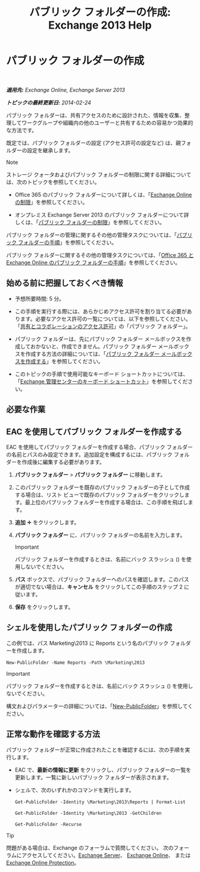 ﻿---
title: 'パブリック フォルダーの作成: Exchange 2013 Help'
TOCTitle: パブリック フォルダーの作成
ms:assetid: 6d252e60-c8d0-4efd-b9d7-ba5284a6f8ab
ms:mtpsurl: https://technet.microsoft.com/ja-jp/library/Bb691104(v=EXCHG.150)
ms:contentKeyID: 49129515
ms.date: 05/23/2018
mtps_version: v=EXCHG.150
f1_keywords:
- Microsoft.Exchange.Management.PublicFolders.NewPublicFolderWizardForm.NewPublicFolderWizardPage
ms.translationtype: MT
---

# パブリック フォルダーの作成

 

_**適用先:** Exchange Online, Exchange Server 2013_

_**トピックの最終更新日:** 2014-02-24_

パブリック フォルダーは、共有アクセスのために設計された、情報を収集、整理してワークグループや組織内の他のユーザーと共有するための容易かつ効果的な方法です。

既定では、パブリック フォルダーの設定 (アクセス許可の設定など) は、親フォルダーの設定を継承します。


> [!NOTE]
> ストレージ クォータおよびパブリック フォルダーの制限に関する詳細については、次のトピックを参照してください。 
> <UL>
> <LI>
> <P>Office 365 のパブリック フォルダーについて詳しくは、「<A href="https://go.microsoft.com/fwlink/?linkid=391188">Exchange Online の制限</A>」を参照してください。</P>
> <LI>
> <P>オンプレミス Exchange Server 2013 のパブリック フォルダーについて詳しくは、「<A href="limits-for-public-folders-exchange-2013-help.md">パブリック フォルダーの制限</A>」を参照してください。</P></LI></UL>



パブリック フォルダーの管理に関するその他の管理タスクについては、「[パブリック フォルダーの手順](public-folder-procedures-exchange-2013-help.md)」を参照してください。

パブリック フォルダーに関するその他の管理タスクについては、「[Office 365 と Exchange Online のパブリック フォルダーの手順](https://technet.microsoft.com/ja-jp/library/jj966272\(v=exchg.150\))」を参照してください。

## 始める前に把握しておくべき情報

  - 予想所要時間: 5 分。

  - この手順を実行する際には、あらかじめアクセス許可を割り当てる必要があります。必要なアクセス許可の一覧については、以下を参照してください。「[共有とコラボレーションのアクセス許可](sharing-and-collaboration-permissions-exchange-2013-help.md)」の「パブリック フォルダー」。

  - パブリック フォルダーは、先にパブリック フォルダー メールボックスを作成しておかないと、作成できません。パブリック フォルダー メールボックスを作成する方法の詳細については、「[パブリック フォルダー メールボックスを作成する](create-a-public-folder-mailbox-exchange-2013-help.md)」を参照してください。

  - このトピックの手順で使用可能なキーボード ショートカットについては、「[Exchange 管理センターのキーボード ショートカット](keyboard-shortcuts-in-the-exchange-admin-center-exchange-online-protection-help.md)」を参照してください。

## 必要な作業

## EAC を使用してパブリック フォルダーを作成する

EAC を使用してパブリック フォルダーを作成する場合、パブリック フォルダーの名前とパスのみ設定できます。追加設定を構成するには、パブリック フォルダーを作成後に編集する必要があります。

1.  <strong>パブリック フォルダー</strong> \> <strong>パブリック フォルダー</strong> に移動します。

2.  このパブリック フォルダーを既存のパブリック フォルダーの子として作成する場合は、リスト ビューで既存のパブリック フォルダーをクリックします。最上位のパブリック フォルダーを作成する場合は、この手順を飛ばします。

3.  <strong>追加</strong> ![\[追加\] アイコン](images/JJ218640.c1e75329-d6d7-4073-a27d-498590bbb558(EXCHG.150).gif "[追加] アイコン") をクリックします。

4.  <strong>パブリック フォルダー</strong> に、パブリック フォルダーの名前を入力します。
    

    > [!IMPORTANT]
    > パブリック フォルダーを作成するときは、名前にバック スラッシュ (\) を使用しないでください。



5.  <strong>パス</strong> ボックスで、パブリック フォルダーへのパスを確認します。このパスが適切でない場合は、<strong>キャンセル</strong> をクリックしてこの手順のステップ 2 に従います。

6.  <strong>保存</strong> をクリックします。

## シェルを使用したパブリック フォルダーの作成

この例では、パス Marketing\\2013 に Reports という名のパブリック フォルダーを作成します。

    New-PublicFolder -Name Reports -Path \Marketing\2013


> [!IMPORTANT]
> パブリック フォルダーを作成するときは、名前にバック スラッシュ (\) を使用しないでください。



構文およびパラメーターの詳細については、「[New-PublicFolder](https://technet.microsoft.com/ja-jp/library/aa996405\(v=exchg.150\))」を参照してください。

## 正常な動作を確認する方法

パブリック フォルダーが正常に作成されたことを確認するには、次の手順を実行します。

  - EAC で、<strong>最新の情報に更新</strong> をクリックし、パブリック フォルダーの一覧を更新します。一覧に新しいパブリック フォルダーが表示されます。

  - シェルで、次のいずれかのコマンドを実行します。
    ```
    Get-PublicFolder -Identity \Marketing\2013\Reports | Format-List
    ```
    ```
    Get-PublicFolder -Identity \Marketing\2013 -GetChildren
    ```
    ```
    Get-PublicFolder -Recurse
    ```

> [!TIP]
> 問題がある場合は、Exchange のフォーラムで質問してください。 次のフォーラムにアクセスしてください。<A href="https://go.microsoft.com/fwlink/p/?linkid=60612">Exchange Server</A>、 <A href="https://go.microsoft.com/fwlink/p/?linkid=267542">Exchange Online</A>、 または <A href="https://go.microsoft.com/fwlink/p/?linkid=285351">Exchange Online Protection</A>。


